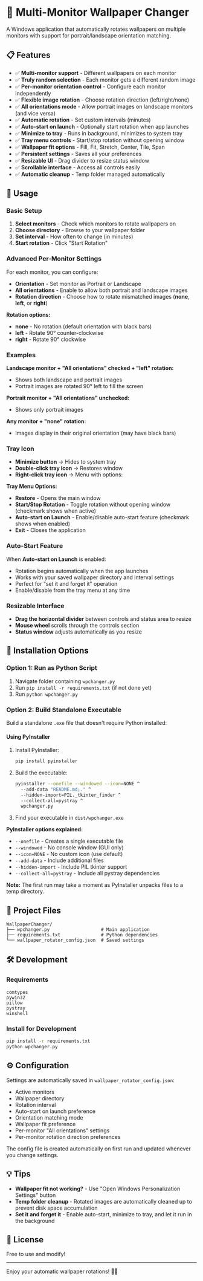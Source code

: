 # 🎨 Multi-Monitor Wallpaper Changer

A Windows application that automatically rotates wallpapers on multiple monitors
with support for portrait/landscape orientation matching.

## 📋 Features

-   ✅ **Multi-monitor support** - Different wallpapers on each monitor
-   ✅ **Truly random selection** - Each monitor gets a different random image
-   ✅ **Per-monitor orientation control** - Configure each monitor independently
-   ✅ **Flexible image rotation** - Choose rotation direction (left/right/none)
-   ✅ **All orientations mode** - Allow portrait images on landscape monitors
    (and vice versa)
-   ✅ **Automatic rotation** - Set custom intervals (minutes)
-   ✅ **Auto-start on launch** - Optionally start rotation when app launches
-   ✅ **Minimize to tray** - Runs in background, minimizes to system tray
-   ✅ **Tray menu controls** - Start/stop rotation without opening window
-   ✅ **Wallpaper fit options** - Fill, Fit, Stretch, Center, Tile, Span
-   ✅ **Persistent settings** - Saves all your preferences
-   ✅ **Resizable UI** - Drag divider to resize status window
-   ✅ **Scrollable interface** - Access all controls easily
-   ✅ **Automatic cleanup** - Temp folder managed automatically

## 🎯 Usage

### Basic Setup

1. **Select monitors** - Check which monitors to rotate wallpapers on
2. **Choose directory** - Browse to your wallpaper folder
3. **Set interval** - How often to change (in minutes)
4. **Start rotation** - Click "Start Rotation"

### Advanced Per-Monitor Settings

For each monitor, you can configure:

-   **Orientation** - Set monitor as Portrait or Landscape
-   **All orientations** - Enable to allow both portrait and landscape images
-   **Rotation direction** - Choose how to rotate mismatched images
    (**none**, **left**, or **right**)

**Rotation options:**

-   **none** - No rotation (default orientation with black bars)
-   **left** - Rotate 90° counter-clockwise
-   **right** - Rotate 90° clockwise

### Examples

**Landscape monitor + "All orientations" checked + "left" rotation:**

-   Shows both landscape and portrait images
-   Portrait images are rotated 90° left to fill the screen

**Portrait monitor + "All orientations" unchecked:**

-   Shows only portrait images

**Any monitor + "none" rotation:**

-   Images display in their original orientation (may have black bars)

### Tray Icon

-   **Minimize button** → Hides to system tray
-   **Double-click tray icon** → Restores window
-   **Right-click tray icon** → Menu with options:

**Tray Menu Options:**

-   **Restore** - Opens the main window
-   **Start/Stop Rotation** - Toggle rotation without opening window
    (checkmark shows when active)
-   **Auto-start on Launch** - Enable/disable auto-start feature
    (checkmark shows when enabled)
-   **Exit** - Closes the application

### Auto-Start Feature

When **Auto-start on Launch** is enabled:

-   Rotation begins automatically when the app launches
-   Works with your saved wallpaper directory and interval settings
-   Perfect for "set it and forget it" operation
-   Enable/disable from the tray menu at any time

### Resizable Interface

-   **Drag the horizontal divider** between controls and status area to resize
-   **Mouse wheel** scrolls through the controls section
-   **Status window** adjusts automatically as you resize

## 🔧 Installation Options

### Option 1: Run as Python Script

1. Navigate folder containing `wpchanger.py`
2. Run `pip install -r requirements.txt` (if not done yet)
3. Run `python wpchanger.py`

### Option 2: Build Standalone Executable

Build a standalone `.exe` file that doesn't require Python installed:

#### Using PyInstaller

1. Install PyInstaller:

    ```bash
    pip install pyinstaller
    ```

2. Build the executable:

    ```bash
    pyinstaller --onefile --windowed --icon=NONE ^
      --add-data "README.md;." ^
      --hidden-import=PIL._tkinter_finder ^
      --collect-all=pystray ^
      wpchanger.py
    ```

3. Find your executable in `dist/wpchanger.exe`

**PyInstaller options explained:**

-   `--onefile` - Creates a single executable file
-   `--windowed` - No console window (GUI only)
-   `--icon=NONE` - No custom icon (use default)
-   `--add-data` - Include additional files
-   `--hidden-import` - Include PIL tkinter support
-   `--collect-all=pystray` - Include all pystray dependencies

**Note:** The first run may take a moment as PyInstaller unpacks files to a
temp directory.

## 📁 Project Files

```text
WallpaperChanger/
├── wpchanger.py                   # Main application
├── requirements.txt               # Python dependencies
└── wallpaper_rotator_config.json  # Saved settings
```

## 🛠️ Development

### Requirements

```text
comtypes
pywin32
pillow
pystray
winshell
```

### Install for Development

```bash
pip install -r requirements.txt
python wpchanger.py
```

## ⚙️ Configuration

Settings are automatically saved in `wallpaper_rotator_config.json`:

-   Active monitors
-   Wallpaper directory
-   Rotation interval
-   Auto-start on launch preference
-   Orientation matching mode
-   Wallpaper fit preference
-   Per-monitor "All orientations" settings
-   Per-monitor rotation direction preferences

The config file is created automatically on first run and updated whenever you
change settings.

## 💡 Tips

-   **Wallpaper fit not working?** - Use "Open Windows Personalization Settings"
    button
-   **Temp folder cleanup** - Rotated images are automatically cleaned up to
    prevent disk space accumulation
-   **Set it and forget it** - Enable auto-start, minimize to tray, and let it
    run in the background

## 📝 License

Free to use and modify!

---

Enjoy your automatic wallpaper rotations! 🎨✨
